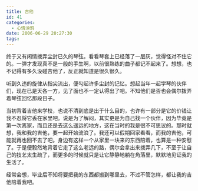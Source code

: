 ```yaml
---
title: 吉他
id: 41
categories:
  - 心情涂鸦
date: 2006-06-29 20:27:30
tags:
---
```




 终于又有闲情拨弄尘封已久的琴弦。看看琴套上已经落了一层灰，觉得怪对不住它的。一弹才发现真不是一般的手生啊，以前很熟练的曲子都记不起来了。想想，也不记得有多久没碰吉他了，反正就知道是很久很久。

 听到久违的旋律从指尖流出，便勾起许多尘封的记忆。想起当年一起学琴的伙伴们，现在已是天各一方，见了面也不一定认得出了吧。不知他们是否也会偶尔拨弄着琴弦回忆那段日子。

 当初背着吉他来学校，也说不清到底是出于什么目的，也许有一部分是它的价钱让我不忍将它丢在家里吧。说是为了解闷，其实更是为自己找一个伙伴，因为毕竟是第一次离家，而且还是去这么遥远的地方，这在当时的我是很不可思议的。那时就想，我和我的吉他，要一起开始流浪了。我还可以假期回家看看，而我的吉他，可能就再也回不去了吧。身边有这样一个从家里一块来的东西陪着，也算是一种安慰了。于是便毅然地背着它走了这么老远的路，偶尔会拿出来拨弄几下，不至于让自己的技艺太生疏了，而更多的时候就只是让它静静地躺在角落里，默默地见证我的生活了。

 经常会想，毕业后不知将要把我的东西都搬到哪里去，不过不管怎样，都让我的吉他陪着我吧。
